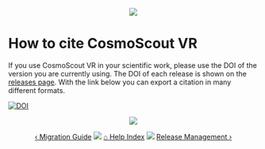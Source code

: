 <p align="center"> 
  <img src ="img/banner-stars.jpg" />
</p>

# How to cite CosmoScout VR

If you use CosmoScout VR in your scientific work, please use the DOI of the version you are currently using.
The DOI of each release is shown on the [releases page](https://github.com/cosmoscout/cosmoscout-vr/releases).
With the link below you can export a citation in many different formats.

[![DOI](https://zenodo.org/badge/DOI/10.5281/zenodo.3381953.svg)](https://doi.org/10.5281/zenodo.3381953)

<p align="center"><img src ="img/hr.svg"/></p>
<p align="center">
  <a href="migration.md"> &lsaquo; Migration Guide</a>
  <img src ="img/nav-vspace.svg"/>
  <a href="README.md">&#8962; Help Index</a>
  <img src ="img/nav-vspace.svg"/>
  <a href="release-management.md">Release Management &rsaquo;</a>
</p>
